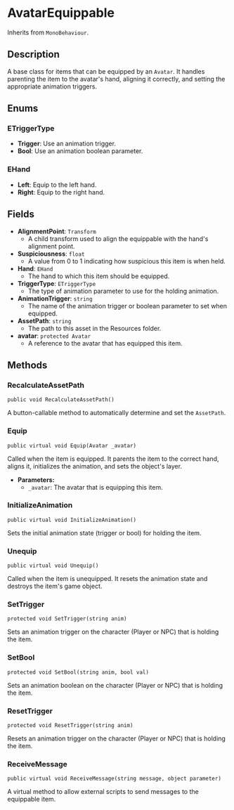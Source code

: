 # AvatarEquippable

Inherits from `MonoBehaviour`.

## Description

A base class for items that can be equipped by an `Avatar`. It handles parenting the item to the avatar's hand, aligning it correctly, and setting the appropriate animation triggers.

## Enums

### ETriggerType
-   **Trigger**: Use an animation trigger.
-   **Bool**: Use an animation boolean parameter.

### EHand
-   **Left**: Equip to the left hand.
-   **Right**: Equip to the right hand.

## Fields

-   **AlignmentPoint**: `Transform`
    -   A child transform used to align the equippable with the hand's alignment point.
-   **Suspiciousness**: `float`
    -   A value from 0 to 1 indicating how suspicious this item is when held.
-   **Hand**: `EHand`
    -   The hand to which this item should be equipped.
-   **TriggerType**: `ETriggerType`
    -   The type of animation parameter to use for the holding animation.
-   **AnimationTrigger**: `string`
    -   The name of the animation trigger or boolean parameter to set when equipped.
-   **AssetPath**: `string`
    -   The path to this asset in the Resources folder.
-   **avatar**: `protected Avatar`
    -   A reference to the avatar that has equipped this item.

## Methods

### RecalculateAssetPath
`public void RecalculateAssetPath()`

A button-callable method to automatically determine and set the `AssetPath`.

### Equip
`public virtual void Equip(Avatar _avatar)`

Called when the item is equipped. It parents the item to the correct hand, aligns it, initializes the animation, and sets the object's layer.

-   **Parameters:**
    -   `_avatar`: The avatar that is equipping this item.

### InitializeAnimation
`public virtual void InitializeAnimation()`

Sets the initial animation state (trigger or bool) for holding the item.

### Unequip
`public virtual void Unequip()`

Called when the item is unequipped. It resets the animation state and destroys the item's game object.

### SetTrigger
`protected void SetTrigger(string anim)`

Sets an animation trigger on the character (Player or NPC) that is holding the item.

### SetBool
`protected void SetBool(string anim, bool val)`

Sets an animation boolean on the character (Player or NPC) that is holding the item.

### ResetTrigger
`protected void ResetTrigger(string anim)`

Resets an animation trigger on the character (Player or NPC) that is holding the item.

### ReceiveMessage
`public virtual void ReceiveMessage(string message, object parameter)`

A virtual method to allow external scripts to send messages to the equippable item.
